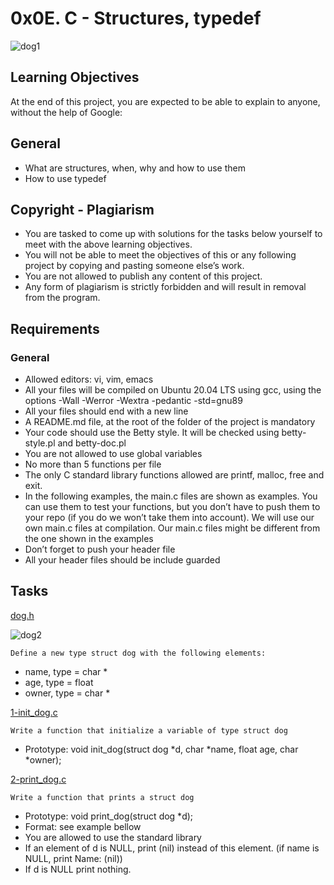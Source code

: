 # 0x0E. C - Structures, typedef
![dog1](https://user-images.githubusercontent.com/85158665/212694761-de41b199-bfda-46da-9a3d-c5990099f43d.jpg)

## Learning Objectives
At the end of this project, you are expected to be able to explain to anyone, without the help of Google:

## General
* What are structures, when, why and how to use them
* How to use typedef

## Copyright - Plagiarism
* You are tasked to come up with solutions for the tasks below yourself to meet with the above learning objectives.
* You will not be able to meet the objectives of this or any following project by copying and pasting someone else’s work.
* You are not allowed to publish any content of this project.
* Any form of plagiarism is strictly forbidden and will result in removal from the program.

## Requirements
### General
* Allowed editors: vi, vim, emacs
* All your files will be compiled on Ubuntu 20.04 LTS using gcc, using the options -Wall -Werror -Wextra -pedantic -std=gnu89
* All your files should end with a new line
* A README.md file, at the root of the folder of the project is mandatory
* Your code should use the Betty style. It will be checked using betty-style.pl and betty-doc.pl
* You are not allowed to use global variables
* No more than 5 functions per file
* The only C standard library functions allowed are printf, malloc, free and exit.
* In the following examples, the main.c files are shown as examples. You can use them to test your functions, but you don’t have to push them to your repo (if you do we won’t take them into account). We will use our own main.c files at compilation. Our main.c files might be different from the one shown in the examples
* Don’t forget to push your header file
* All your header files should be include guarded


## Tasks
[dog.h](./dog.h)

![dog2](https://user-images.githubusercontent.com/85158665/212694910-4cc1f250-abee-43be-8c67-f0c01900642d.jpg)

```
Define a new type struct dog with the following elements:
```
* name, type = char *
* age, type = float
* owner, type = char *


[1-init_dog.c](./1-init_dog.c)
```
Write a function that initialize a variable of type struct dog
```
* Prototype: void init_dog(struct dog *d, char *name, float age, char *owner);



[2-print_dog.c](./2-print_dog.c)



```
Write a function that prints a struct dog
```
* Prototype: void print_dog(struct dog *d);
* Format: see example bellow
* You are allowed to use the standard library
* If an element of d is NULL, print (nil) instead of this element. (if name is NULL, print Name: (nil))
* If d is NULL print nothing.



